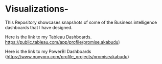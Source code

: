 # Visualizations-
This Repository showcases snapshots of some of the Business intelligence dashboards that I have designed.

Here is the link to my Tableau Dashboards.   https://public.tableau.com/app/profile/promise.akabudu) 

Here is the link to my PowerBI Dashboards (https://www.novypro.com/profile_projects/promiseakabudu)
